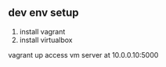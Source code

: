 ## dev env setup ##

1. install vagrant 
2. install virtualbox

vagrant up 
access vm server at 10.0.0.10:5000